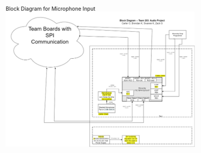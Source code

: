 Block Diagram for Microphone Input
![Block Diagram Schematic](Block_Team203_CarterONeill.drawio.png)